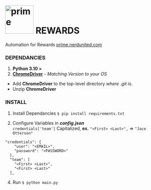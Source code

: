<h1>
<img alt="prime" src="https://prime.nerdunited.com/images/prime-logo.svg" width="90">
 REWARDS
</h1>

Automation for Rewards  [prime.nerdunited.com](https://www.prime.nerdunited.com)
### DEPENDANCIES
1. **Python 3.10 >**
2. **[ChromeDriver](https://chromedriver.chromium.org/downloads)** - *Matching Version to your OS*
  - Add **ChromeDriver** to the top-level directory *where .git is*.
  - Unzip **ChromeDriver**
### INSTALL
1. Install Dependancies 
`$ pip install requirements.txt`


2. Configure Variables in ***config.json***<br/>
`credentials['team']` Capitalized, **ex.** `"<First> <Last>",` => `"Jace Otterson"`
```
"credentials": {
    "user": "<EMAIL>",
    "password": "<PASSWORD>"
  },
  "team": [
    "<First> <Last>",
    "<First> <Last>"
  ],
```
4. Run `$ python main.py`